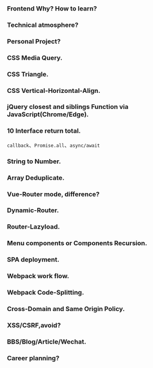 ### Frontend Why? How to learn?

### Technical atmosphere?

### Personal Project?

### CSS Media Query.

### CSS Triangle.

### CSS Vertical-Horizontal-Align.

### jQuery closest and siblings Function via JavaScript(Chrome/Edge).

### 10 Interface return total.
`callback`、`Promise.all`、`async/await`

### String to Number.

### Array Deduplicate.

### Vue-Router mode, difference?

### Dynamic-Router.

### Router-Lazyload.

### Menu components or Components Recursion.

### SPA deployment.

### Webpack work flow.

### Webpack Code-Splitting.

### Cross-Domain and Same Origin Policy.

### XSS/CSRF,avoid?

### BBS/Blog/Article/Wechat.

### Career planning?

